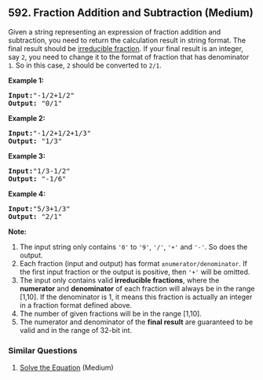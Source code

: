 <!--|This file generated by command(leetcode description); DO NOT EDIT.    |-->
<!--+----------------------------------------------------------------------+-->
<!--|@author    Openset <openset.wang@gmail.com>                           |-->
<!--|@link      https://github.com/openset                                 |-->
<!--|@home      https://github.com/openset/leetcode                        |-->
<!--+----------------------------------------------------------------------+-->

## 592. Fraction Addition and Subtraction (Medium)

<p>Given a string representing an expression of fraction addition and subtraction, you need to return the calculation result in string format. The final result should be <a href = "https://en.wikipedia.org/wiki/Irreducible_fraction">irreducible fraction</a>. If your final result is an integer, say <code>2</code>, you need to change it to the format of fraction that has denominator <code>1</code>. So in this case, <code>2</code> should be converted to <code>2/1</code>.</p>

<p><b>Example 1:</b><br />
<pre>
<b>Input:</b>"-1/2+1/2"
<b>Output:</b> "0/1"
</pre>
</p>

<p><b>Example 2:</b><br />
<pre>
<b>Input:</b>"-1/2+1/2+1/3"
<b>Output:</b> "1/3"
</pre>
</p>

<p><b>Example 3:</b><br />
<pre>
<b>Input:</b>"1/3-1/2"
<b>Output:</b> "-1/6"
</pre>
</p>

<p><b>Example 4:</b><br />
<pre>
<b>Input:</b>"5/3+1/3"
<b>Output:</b> "2/1"
</pre>
</p>

<p><b>Note:</b><br>
<ol>
<li>The input string only contains <code>'0'</code> to <code>'9'</code>, <code>'/'</code>, <code>'+'</code> and <code>'-'</code>. So does the output.</li>
<li>Each fraction (input and output) has format <code>±numerator/denominator</code>. If the first input fraction or the output is positive, then <code>'+'</code> will be omitted.</li>
<li>The input only contains valid <b>irreducible fractions</b>, where the <b>numerator</b> and <b>denominator</b> of each fraction will always be in the range [1,10]. If the denominator is 1, it means this fraction is actually an integer in a fraction format defined above.</li> 
<li>The number of given fractions will be in the range [1,10].</li>
<li>The numerator and denominator of the <b>final result</b> are guaranteed to be valid and in the range of 32-bit int.</li>
</ol>
</p>

### Similar Questions
  1. [Solve the Equation](https://github.com/openset/leetcode/tree/master/problems/solve-the-equation) (Medium)
